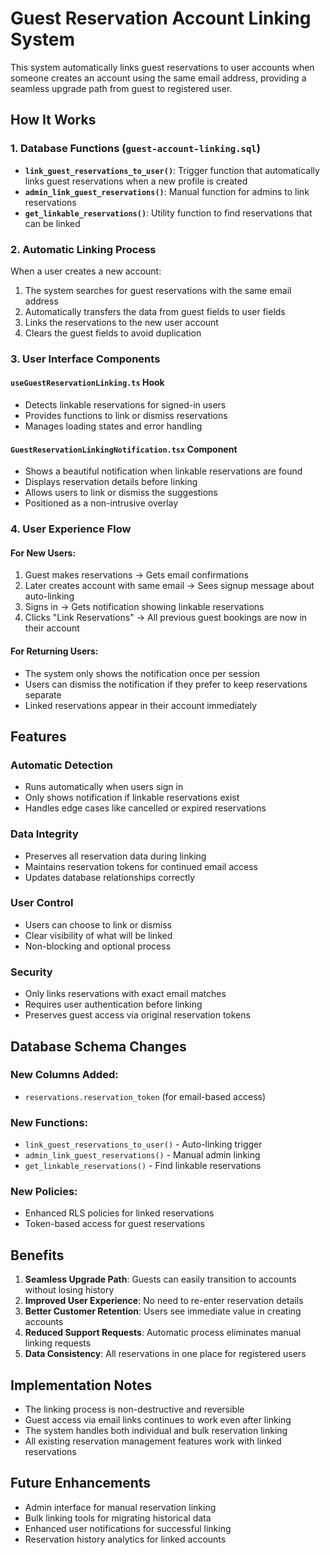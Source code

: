 # Guest Reservation Account Linking System

This system automatically links guest reservations to user accounts when someone creates an account using the same email address, providing a seamless upgrade path from guest to registered user.

## How It Works

### 1. Database Functions (`guest-account-linking.sql`)
- **`link_guest_reservations_to_user()`**: Trigger function that automatically links guest reservations when a new profile is created
- **`admin_link_guest_reservations()`**: Manual function for admins to link reservations
- **`get_linkable_reservations()`**: Utility function to find reservations that can be linked

### 2. Automatic Linking Process
When a user creates a new account:
1. The system searches for guest reservations with the same email address
2. Automatically transfers the data from guest fields to user fields
3. Links the reservations to the new user account
4. Clears the guest fields to avoid duplication

### 3. User Interface Components

#### `useGuestReservationLinking.ts` Hook
- Detects linkable reservations for signed-in users
- Provides functions to link or dismiss reservations
- Manages loading states and error handling

#### `GuestReservationLinkingNotification.tsx` Component
- Shows a beautiful notification when linkable reservations are found
- Displays reservation details before linking
- Allows users to link or dismiss the suggestions
- Positioned as a non-intrusive overlay

### 4. User Experience Flow

#### For New Users:
1. Guest makes reservations → Gets email confirmations
2. Later creates account with same email → Sees signup message about auto-linking
3. Signs in → Gets notification showing linkable reservations
4. Clicks "Link Reservations" → All previous guest bookings are now in their account

#### For Returning Users:
- The system only shows the notification once per session
- Users can dismiss the notification if they prefer to keep reservations separate
- Linked reservations appear in their account immediately

## Features

### Automatic Detection
- Runs automatically when users sign in
- Only shows notification if linkable reservations exist
- Handles edge cases like cancelled or expired reservations

### Data Integrity
- Preserves all reservation data during linking
- Maintains reservation tokens for continued email access
- Updates database relationships correctly

### User Control
- Users can choose to link or dismiss
- Clear visibility of what will be linked
- Non-blocking and optional process

### Security
- Only links reservations with exact email matches
- Requires user authentication before linking
- Preserves guest access via original reservation tokens

## Database Schema Changes

### New Columns Added:
- `reservations.reservation_token` (for email-based access)

### New Functions:
- `link_guest_reservations_to_user()` - Auto-linking trigger
- `admin_link_guest_reservations()` - Manual admin linking
- `get_linkable_reservations()` - Find linkable reservations

### New Policies:
- Enhanced RLS policies for linked reservations
- Token-based access for guest reservations

## Benefits

1. **Seamless Upgrade Path**: Guests can easily transition to accounts without losing history
2. **Improved User Experience**: No need to re-enter reservation details
3. **Better Customer Retention**: Users see immediate value in creating accounts
4. **Reduced Support Requests**: Automatic process eliminates manual linking requests
5. **Data Consistency**: All reservations in one place for registered users

## Implementation Notes

- The linking process is non-destructive and reversible
- Guest access via email links continues to work even after linking
- The system handles both individual and bulk reservation linking
- All existing reservation management features work with linked reservations

## Future Enhancements

- Admin interface for manual reservation linking
- Bulk linking tools for migrating historical data
- Enhanced user notifications for successful linking
- Reservation history analytics for linked accounts
